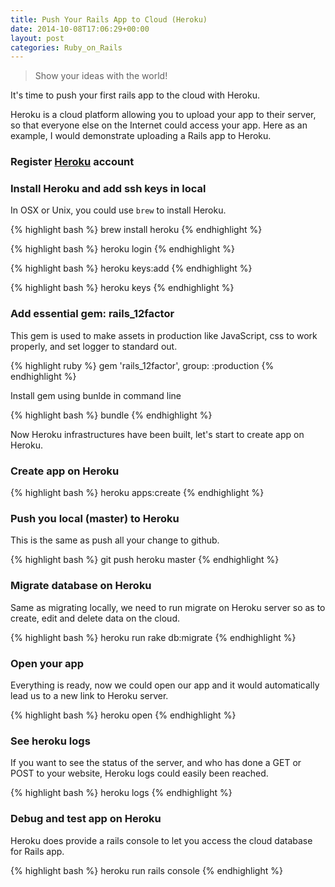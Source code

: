 ```yaml
---
title: Push Your Rails App to Cloud (Heroku)
date: 2014-10-08T17:06:29+00:00
layout: post
categories: Ruby_on_Rails
---
```


> Show your ideas with the world!

It's time to push your first rails app to the cloud with Heroku.

Heroku is a cloud platform allowing you to upload your app to their server, so that everyone else on the Internet could access your app. Here as an example, I would demonstrate uploading a Rails app to Heroku.

### Register [Heroku](https://www.heroku.com/) account

### Install Heroku and add ssh keys in local

In OSX or Unix, you could use `brew` to install Heroku.

{% highlight bash %}
brew install heroku
{% endhighlight %}

{% highlight bash %}
heroku login
{% endhighlight %}

{% highlight bash %}
heroku keys:add
{% endhighlight %}

{% highlight bash %}
heroku keys
{% endhighlight %}

### Add essential gem: rails_12factor

This gem is used to make assets in production like JavaScript, css to work properly, and set logger to standard out.

{% highlight ruby %}
gem 'rails_12factor', group: :production
{% endhighlight %}

Install gem using bunlde in command line

{% highlight bash %}
bundle
{% endhighlight %}

Now Heroku infrastructures have been built, let's start to create app on Heroku.

### Create app on Heroku

{% highlight bash %}
heroku apps:create
{% endhighlight %}

### Push you local (master) to Heroku

This is the same as push all your change to github.

{% highlight bash %}
git push heroku master
{% endhighlight %}

### Migrate database on Heroku

Same as migrating locally, we need to run migrate on Heroku server so as to create, edit and delete data on the cloud.

{% highlight bash %}
heroku run rake db:migrate
{% endhighlight %}

### Open your app

Everything is ready, now we could open our app and it would automatically lead us to a new link to Heroku server.

{% highlight bash %}
heroku open
{% endhighlight %}

### See heroku logs

If you want to see the status of the server, and who has done a GET or POST to your website, Heroku logs could easily been reached.

{% highlight bash %}
heroku logs
{% endhighlight %}

### Debug and test app on Heroku

Heroku does provide a rails console to let you access the cloud database for Rails app.

{% highlight bash %}
heroku run rails console
{% endhighlight %}
